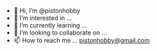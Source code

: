 - 👋 Hi, I’m @pistonhobby
- 👀 I’m interested in ...
- 🌱 I’m currently learning ...
- 💞️ I’m looking to collaborate on ...
- 📫 How to reach me ... pistonhobby@gmail.com

<!---
pistonhobby/pistonhobby is a ✨ special ✨ repository because its `README.md` (this file) appears on your GitHub profile.
You can click the Preview link to take a look at your changes.
--->
